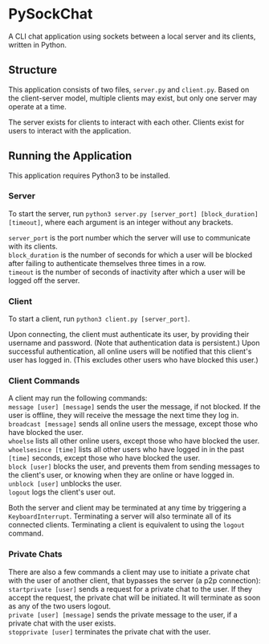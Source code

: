 # PySockChat
A CLI chat application using sockets between a local server and its clients, written in Python.

## Structure
This application consists of two files, `server.py` and `client.py`. Based on the client-server model, multiple clients may exist, but only one server may operate at a time.

The server exists for clients to interact with each other. Clients exist for users to interact with the application.

## Running the Application
This application requires Python3 to be installed.

### Server
To start the server, run `python3 server.py [server_port] [block_duration] [timeout]`, where each argument is an integer without any brackets.

`server_port` is the port number which the server will use to communicate with its clients.\
`block_duration` is the number of seconds for which a user will be blocked after failing to authenticate themselves three times in a row.\
`timeout` is the number of seconds of inactivity after which a user will be logged off the server.

### Client
To start a client, run `python3 client.py [server_port]`.

Upon connecting, the client must authenticate its user, by providing their username and password. (Note that authentication data is persistent.)
Upon successful authentication, all online users will be notified that this client's user has logged in. (This excludes other users who have blocked this user.)

### Client Commands
A client may run the following commands:\
`message [user] [message]` sends the user the message, if not blocked. If the user is offline, they will receive the message the next time they log in.\
`broadcast [message]` sends all online users the message, except those who have blocked the user.\
`whoelse` lists all other online users, except those who have blocked the user.\
`whoelsesince [time]` lists all other users who have logged in in the past `[time]` seconds, except those who have blocked the user.\
`block [user]` blocks the user, and prevents them from sending messages to the client's user, or knowing when they are online or have logged in.\
`unblock [user]` unblocks the user.\
`logout` logs the client's user out.

Both the server and client may be terminated at any time by triggering a `KeyboardInterrupt`. Terminating a server will also terminate all of its connected clients. Terminating a client is equivalent to using the `logout` command.

### Private Chats
There are also a few commands a client may use to initiate a private chat with the user of another client, that bypasses the server (a p2p connection):
`startprivate [user]` sends a request for a private chat to the user. If they accept the request, the private chat will be initiated. It will terminate as soon as any of the two users logout.\
`private [user] [message]` sends the private message to the user, if a private chat with the user exists.\
`stopprivate [user]` terminates the private chat with the user.
